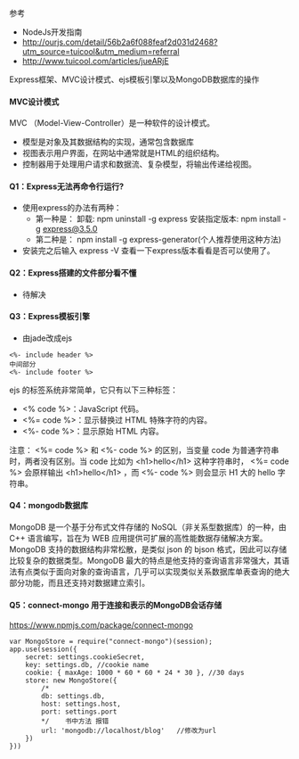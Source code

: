 参考 
- NodeJs开发指南
- http://ourjs.com/detail/56b2a6f088feaf2d031d2468?utm_source=tuicool&utm_medium=referral
- http://www.tuicool.com/articles/jueARjE

Express框架、MVC设计模式、ejs模板引擎以及MongoDB数据库的操作
#### MVC设计模式
MVC （Model-View-Controller）是一种软件的设计模式。
- 模型是对象及其数据结构的实现，通常包含数据库
- 视图表示用户界面，在网站中通常就是HTML的组织结构。
- 控制器用于处理用户请求和数据流、复杂模型，将输出传递给视图。


#### Q1：Express无法再命令行运行?
- 使用express的办法有两种：
    + 第一种是：
卸载: npm uninstall -g express
安装指定版本: npm install -g express@3.5.0
    + 第二种是：
npm install -g express-generator(个人推荐使用这种方法)
- 安装完之后输入 express -V 查看一下express版本看看是否可以使用了。

#### Q2：Express搭建的文件部分看不懂
- 待解决

#### Q3：Express模板引擎
- 由jade改成ejs
```
<%- include header %>
中间部分
<%- include footer %>
```

ejs 的标签系统非常简单，它只有以下三种标签：
- <% code %>：JavaScript 代码。
- <%= code %>：显示替换过 HTML 特殊字符的内容。
- <%- code %>：显示原始 HTML 内容。

注意：  <%= code %> 和  <%- code %> 的区别，当变量 code 为普通字符串时，两者没有区别。当 code 比如为  \<h1>hello\</h1> 这种字符串时， <%= code %> 会原样输出  \<h1>hello\</h1> ，而  <%- code %> 则会显示 H1 大的 hello 字符串。

#### Q4：mongodb数据库
MongoDB 是一个基于分布式文件存储的 NoSQL（非关系型数据库）的一种，由 C++ 语言编写，旨在为 WEB 应用提供可扩展的高性能数据存储解决方案。MongoDB 支持的数据结构非常松散，是类似 json 的 bjson 格式，因此可以存储比较复杂的数据类型。MongoDB 最大的特点是他支持的查询语言非常强大，其语法有点类似于面向对象的查询语言，几乎可以实现类似关系数据库单表查询的绝大部分功能，而且还支持对数据建立索引。

#### Q5：connect-mongo 用于连接和表示的MongoDB会话存储
https://www.npmjs.com/package/connect-mongo
```
var MongoStore = require("connect-mongo")(session);
app.use(session({
    secret: settings.cookieSecret,
    key: settings.db, //cookie name
    cookie: { maxAge: 1000 * 60 * 60 * 24 * 30 }, //30 days
    store: new MongoStore({
        /*
        db: settings.db,
        host: settings.host,
        port: settings.port
        */    书中方法 报错
        url: 'mongodb://localhost/blog'   //修改为url 
    })
}))
```



